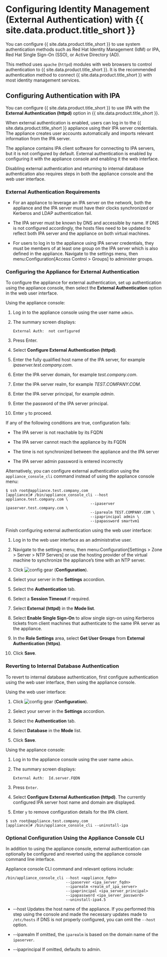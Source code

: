 # Configuring Identity Management (External Authentication) with {{ site.data.product.title_short }}

You can configure {{ site.data.product.title_short }} to use system authentication
methods such as Red Hat Identity Management (IdM) or IPA, Red Hat Single
Sign-On (SSO), or Active Directory (AD).

This method uses `apache` (`httpd`) modules with web browsers to control
authentication to {{ site.data.product.title_short }}. It is the recommended
authentication method to connect {{ site.data.product.title_short }} with most
identity management services.

## Configuring Authentication with IPA

You can configure {{ site.data.product.title_short }} to use IPA with the **External
Authentication (httpd)** option in {{ site.data.product.title_short }}.

When external authentication is enabled, users can log in to the
{{ site.data.product.title_short }} appliance using their IPA server credentials. The
appliance creates user accounts automatically and imports relevant
information from the IPA server.

The appliance contains IPA client software for connecting to IPA
servers, but it is not configured by default. External authentication is
enabled by configuring it with the appliance console and enabling it the
web interface.

Disabling external authentication and returning to internal database
authentication also requires steps in both the appliance console and the
web user interface.

### External Authentication Requirements

  - For an appliance to leverage an IPA server on the network, both the
    appliance and the IPA server must have their clocks synchronized or
    Kerberos and LDAP authentication fail.

  - The IPA server must be known by DNS and accessible by name. If DNS
    is not configured accordingly, the hosts files need to be updated to
    reflect both IPA server and the appliance on both virtual machines.

  - For users to log in to the appliance using IPA server credentials,
    they must be members of at least one group on the IPA server which
    is also defined in the appliance. Navigate to the settings menu,
    then menu:Configuration\[Access Control \> Groups\] to administer
    groups.

### Configuring the Appliance for External Authentication

To configure the appliance for external authentication, set up
authentication using the appliance console, then select the **External
Authentication** option in the web user interface.

Using the appliance console:

1.  Log in to the appliance console using the user name `admin`.

2.  The summary screen displays:

        External Auth:  not configured

3.  Press Enter.

4.  Select **Configure External Authentication (httpd)**.

5.  Enter the fully qualified host name of the IPA server, for example
    *ipaserver.test.company.com*.

6.  Enter the IPA server domain, for example *test.company.com*.

7.  Enter the IPA server realm, for example *TEST.COMPANY.COM*.

8.  Enter the IPA server principal, for example *admin*.

9.  Enter the password of the IPA server principal.

10. Enter `y` to proceed.

<div class="note">

If any of the following conditions are true, configuration fails:

  - The IPA server is not reachable by its FQDN

  - The IPA server cannot reach the appliance by its FQDN

  - The time is not synchronized between the appliance and the IPA
    server

  - The IPA server admin password is entered incorrectly

</div>

Alternatively, you can configure external authentication using the
`appliance_console_cli` command instead of using the appliance console
menu:

    $ ssh root@appliance.test.company.com
    [appliance]# /bin/appliance_console_cli --host appliance.test.company.com \
                                          --ipaserver ipaserver.test.company.com \
                                          --iparealm TEST.COMPANY.COM \
                                          --ipaprincipal admin \
                                          --ipapassword smartvm1

Finish configuring external authentication using the web user interface:

1.  Log in to the web user interface as an administrative user.

2.  Navigate to the settings menu, then menu:Configuration\[Settings \>
    Zone \> Server \> NTP Servers\] or use the hosting provider of the
    virtual machine to synchronize the appliance’s time with an NTP
    server.

3.  Click ![config gear](../images/config-gear.png) (**Configuration**).

4.  Select your server in the **Settings** accordion.

5.  Select the **Authentication** tab.

6.  Select a **Session Timeout** if required.

7.  Select **External (httpd)** in the **Mode list**.

8.  Select **Enable Single Sign-On** to allow single sign-on using
    Kerberos tickets from client machines that authenticate to the same
    IPA server as the appliance.

9.  In the **Role Settings** area, select **Get User Groups** from
    **External Authentication (https)**.

10. Click **Save**.

### Reverting to Internal Database Authentication

To revert to internal database authentication, first configure
authentication using the web user interface, then using the appliance
console.

Using the web user interface:

1.  Click ![config gear](../images/config-gear.png) (**Configuration**).

2.  Select your server in the **Settings** accordion.

3.  Select the **Authentication** tab.

4.  Select **Database** in the **Mode** list.

5.  Click **Save**.

Using the appliance console:

1.  Log in to the appliance console using the user name `admin`.

2.  The summary screen displays:

        External Auth:  Id.server.FQDN

3.  Press `Enter`.

4.  Select **Configure External Authentication (httpd)**. The currently
    configured IPA server host name and domain are displayed.

5.  Enter `y` to remove configuration details for the IPA client.

<!-- end list -->

    $ ssh root@appliance.test.company.com
    [appliance]# /bin/appliance_console_cli --uninstall-ipa

### Optional Configuration Using the Appliance Console CLI

In addition to using the appliance console, external authentication can
optionally be configured and reverted using the appliance console
command line interface.

Appliance console CLI command and relevant options include:

    /bin/appliance_console_cli --host <appliance_fqdn>
                               --ipaserver <ipa_server_fqdn>
                               --iparealm <realm_of_ipa_server>
                               --ipaprincipal <ipa_server_principal>
                               --ipapassword <ipa_server_password>
                               --uninstall-ipa4.5

  - \--host
    Updates the host name of the appliance. If you performed this step
    using the console and made the necessary updates made to
    `/etc/hosts` if DNS is not properly configured, you can omit the
    `--host` option.

  - \--iparealm
    If omitted, the `iparealm` is based on the domain name of the
    `ipaserver`.

  - \--ipaprincipal
    If omitted, defaults to admin.
